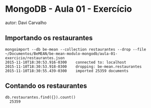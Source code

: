 # MongoDB - Aula 01 - Exercício

autor: Davi Carvalho

## Importando os restaurantes

```
mongoimport --db be-mean --collection restaurantes --drop --file ~/Documentos/BeMEAN/be-mean-modulo-mongodb/aula-01-exercicio/restaurantes.json
2015-11-10T18:30:53.916-0300	connected to: localhost
2015-11-10T18:30:53.918-0300	dropping: be-mean.restaurantes
2015-11-10T18:30:55.439-0300	imported 25359 documents
```
## Contando os restaurantes

```
db.restaurantes.find({}).count()
  25359
```
